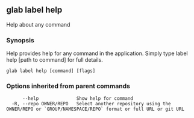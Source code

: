 ## glab label help

Help about any command

### Synopsis

Help provides help for any command in the application.
Simply type label help [path to command] for full details.

```
glab label help [command] [flags]
```

### Options inherited from parent commands

```
      --help              Show help for command
  -R, --repo OWNER/REPO   Select another repository using the OWNER/REPO or `GROUP/NAMESPACE/REPO` format or full URL or git URL
```

